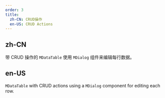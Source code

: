 ```yaml
---
order: 3
title:
  zh-CN: CRUD操作
  en-US: CRUD Actions
---
```


## zh-CN

带 CRUD 操作的 `MDataTable` 使用 `MDialog` 组件来编辑每行数据。

## en-US

`MDataTable` with CRUD actions using a `MDialog` component for editing each row.
